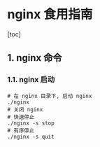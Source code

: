 # nginx 食用指南

[toc]

## 1. nginx 命令

### 1.1. nginx 启动

```shell
# 在 nginx 目录下, 启动 nginx
./nginx 
# 关闭 nginx 
# 快速停止
./nginx -s stop
# 有序停止 
./nginx -s quit
```


